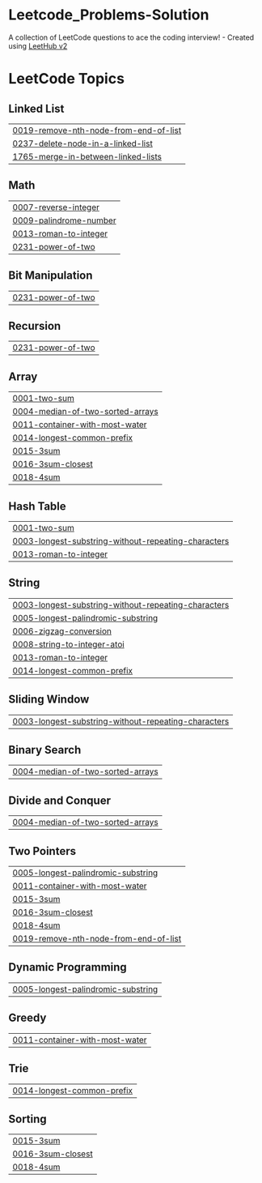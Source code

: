 # Leetcode_Problems-Solution
A collection of LeetCode questions to ace the coding interview! - Created using [LeetHub v2](https://github.com/arunbhardwaj/LeetHub-2.0)

<!---LeetCode Topics Start-->
# LeetCode Topics
## Linked List
|  |
| ------- |
| [0019-remove-nth-node-from-end-of-list](https://github.com/Kannan-K-B/Leetcode_Problems-Solution/tree/master/0019-remove-nth-node-from-end-of-list) |
| [0237-delete-node-in-a-linked-list](https://github.com/Kannan-K-B/Leetcode_Problems-Solution/tree/master/0237-delete-node-in-a-linked-list) |
| [1765-merge-in-between-linked-lists](https://github.com/Kannan-K-B/Leetcode_Problems-Solution/tree/master/1765-merge-in-between-linked-lists) |
## Math
|  |
| ------- |
| [0007-reverse-integer](https://github.com/Kannan-K-B/Leetcode_Problems-Solution/tree/master/0007-reverse-integer) |
| [0009-palindrome-number](https://github.com/Kannan-K-B/Leetcode_Problems-Solution/tree/master/0009-palindrome-number) |
| [0013-roman-to-integer](https://github.com/Kannan-K-B/Leetcode_Problems-Solution/tree/master/0013-roman-to-integer) |
| [0231-power-of-two](https://github.com/Kannan-K-B/Leetcode_Problems-Solution/tree/master/0231-power-of-two) |
## Bit Manipulation
|  |
| ------- |
| [0231-power-of-two](https://github.com/Kannan-K-B/Leetcode_Problems-Solution/tree/master/0231-power-of-two) |
## Recursion
|  |
| ------- |
| [0231-power-of-two](https://github.com/Kannan-K-B/Leetcode_Problems-Solution/tree/master/0231-power-of-two) |
## Array
|  |
| ------- |
| [0001-two-sum](https://github.com/Kannan-K-B/Leetcode_Problems-Solution/tree/master/0001-two-sum) |
| [0004-median-of-two-sorted-arrays](https://github.com/Kannan-K-B/Leetcode_Problems-Solution/tree/master/0004-median-of-two-sorted-arrays) |
| [0011-container-with-most-water](https://github.com/Kannan-K-B/Leetcode_Problems-Solution/tree/master/0011-container-with-most-water) |
| [0014-longest-common-prefix](https://github.com/Kannan-K-B/Leetcode_Problems-Solution/tree/master/0014-longest-common-prefix) |
| [0015-3sum](https://github.com/Kannan-K-B/Leetcode_Problems-Solution/tree/master/0015-3sum) |
| [0016-3sum-closest](https://github.com/Kannan-K-B/Leetcode_Problems-Solution/tree/master/0016-3sum-closest) |
| [0018-4sum](https://github.com/Kannan-K-B/Leetcode_Problems-Solution/tree/master/0018-4sum) |
## Hash Table
|  |
| ------- |
| [0001-two-sum](https://github.com/Kannan-K-B/Leetcode_Problems-Solution/tree/master/0001-two-sum) |
| [0003-longest-substring-without-repeating-characters](https://github.com/Kannan-K-B/Leetcode_Problems-Solution/tree/master/0003-longest-substring-without-repeating-characters) |
| [0013-roman-to-integer](https://github.com/Kannan-K-B/Leetcode_Problems-Solution/tree/master/0013-roman-to-integer) |
## String
|  |
| ------- |
| [0003-longest-substring-without-repeating-characters](https://github.com/Kannan-K-B/Leetcode_Problems-Solution/tree/master/0003-longest-substring-without-repeating-characters) |
| [0005-longest-palindromic-substring](https://github.com/Kannan-K-B/Leetcode_Problems-Solution/tree/master/0005-longest-palindromic-substring) |
| [0006-zigzag-conversion](https://github.com/Kannan-K-B/Leetcode_Problems-Solution/tree/master/0006-zigzag-conversion) |
| [0008-string-to-integer-atoi](https://github.com/Kannan-K-B/Leetcode_Problems-Solution/tree/master/0008-string-to-integer-atoi) |
| [0013-roman-to-integer](https://github.com/Kannan-K-B/Leetcode_Problems-Solution/tree/master/0013-roman-to-integer) |
| [0014-longest-common-prefix](https://github.com/Kannan-K-B/Leetcode_Problems-Solution/tree/master/0014-longest-common-prefix) |
## Sliding Window
|  |
| ------- |
| [0003-longest-substring-without-repeating-characters](https://github.com/Kannan-K-B/Leetcode_Problems-Solution/tree/master/0003-longest-substring-without-repeating-characters) |
## Binary Search
|  |
| ------- |
| [0004-median-of-two-sorted-arrays](https://github.com/Kannan-K-B/Leetcode_Problems-Solution/tree/master/0004-median-of-two-sorted-arrays) |
## Divide and Conquer
|  |
| ------- |
| [0004-median-of-two-sorted-arrays](https://github.com/Kannan-K-B/Leetcode_Problems-Solution/tree/master/0004-median-of-two-sorted-arrays) |
## Two Pointers
|  |
| ------- |
| [0005-longest-palindromic-substring](https://github.com/Kannan-K-B/Leetcode_Problems-Solution/tree/master/0005-longest-palindromic-substring) |
| [0011-container-with-most-water](https://github.com/Kannan-K-B/Leetcode_Problems-Solution/tree/master/0011-container-with-most-water) |
| [0015-3sum](https://github.com/Kannan-K-B/Leetcode_Problems-Solution/tree/master/0015-3sum) |
| [0016-3sum-closest](https://github.com/Kannan-K-B/Leetcode_Problems-Solution/tree/master/0016-3sum-closest) |
| [0018-4sum](https://github.com/Kannan-K-B/Leetcode_Problems-Solution/tree/master/0018-4sum) |
| [0019-remove-nth-node-from-end-of-list](https://github.com/Kannan-K-B/Leetcode_Problems-Solution/tree/master/0019-remove-nth-node-from-end-of-list) |
## Dynamic Programming
|  |
| ------- |
| [0005-longest-palindromic-substring](https://github.com/Kannan-K-B/Leetcode_Problems-Solution/tree/master/0005-longest-palindromic-substring) |
## Greedy
|  |
| ------- |
| [0011-container-with-most-water](https://github.com/Kannan-K-B/Leetcode_Problems-Solution/tree/master/0011-container-with-most-water) |
## Trie
|  |
| ------- |
| [0014-longest-common-prefix](https://github.com/Kannan-K-B/Leetcode_Problems-Solution/tree/master/0014-longest-common-prefix) |
## Sorting
|  |
| ------- |
| [0015-3sum](https://github.com/Kannan-K-B/Leetcode_Problems-Solution/tree/master/0015-3sum) |
| [0016-3sum-closest](https://github.com/Kannan-K-B/Leetcode_Problems-Solution/tree/master/0016-3sum-closest) |
| [0018-4sum](https://github.com/Kannan-K-B/Leetcode_Problems-Solution/tree/master/0018-4sum) |
<!---LeetCode Topics End-->